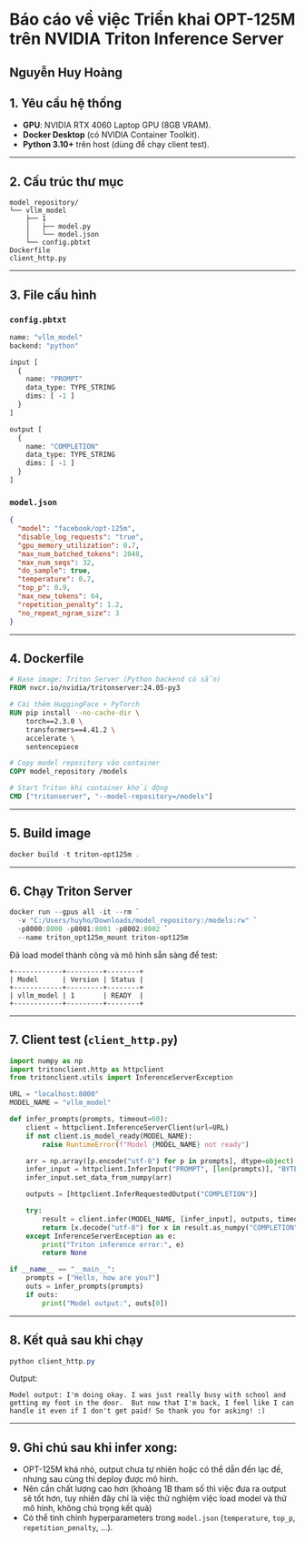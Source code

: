 # Báo cáo về việc Triển khai OPT-125M trên NVIDIA Triton Inference Server

## Nguyễn Huy Hoàng

## 1. Yêu cầu hệ thống
- **GPU**: NVIDIA RTX 4060 Laptop GPU (8GB VRAM).
- **Docker Desktop** (có NVIDIA Container Toolkit).
- **Python 3.10+** trên host (dùng để chạy client test).

---

## 2. Cấu trúc thư mục
```
model_repository/
└── vllm_model
    ├── 1
    │   ├── model.py
    │   └── model.json
    └── config.pbtxt
Dockerfile
client_http.py
```

---

## 3. File cấu hình

### `config.pbtxt`
```protobuf
name: "vllm_model"
backend: "python"

input [
  {
    name: "PROMPT"
    data_type: TYPE_STRING
    dims: [ -1 ]
  }
]

output [
  {
    name: "COMPLETION"
    data_type: TYPE_STRING
    dims: [ -1 ]
  }
]
```

### `model.json`
```json
{
  "model": "facebook/opt-125m",
  "disable_log_requests": "true",
  "gpu_memory_utilization": 0.7,
  "max_num_batched_tokens": 2048,
  "max_num_seqs": 32,
  "do_sample": true,
  "temperature": 0.7,
  "top_p": 0.9,
  "max_new_tokens": 64,
  "repetition_penalty": 1.2,
  "no_repeat_ngram_size": 3
}
```

---

## 4. Dockerfile
```dockerfile
# Base image: Triton Server (Python backend có sẵn)
FROM nvcr.io/nvidia/tritonserver:24.05-py3

# Cài thêm HuggingFace + PyTorch
RUN pip install --no-cache-dir \
    torch==2.3.0 \
    transformers==4.41.2 \
    accelerate \
    sentencepiece

# Copy model repository vào container
COPY model_repository /models

# Start Triton khi container khởi động
CMD ["tritonserver", "--model-repository=/models"]
```

---

## 5. Build image
```powershell
docker build -t triton-opt125m .
```

---

## 6. Chạy Triton Server
```powershell
docker run --gpus all -it --rm `
  -v "C:/Users/huyho/Downloads/model_repository:/models:rw" `
  -p8000:8000 -p8001:8001 -p8002:8002 `
  --name triton_opt125m_mount triton-opt125m
```

Đã load model thành công và mô hình sẵn sàng để test:
```
+------------+---------+--------+
| Model      | Version | Status |
+------------+---------+--------+
| vllm_model | 1       | READY  |
+------------+---------+--------+
```

---

## 7. Client test (`client_http.py`)
```python
import numpy as np
import tritonclient.http as httpclient
from tritonclient.utils import InferenceServerException

URL = "localhost:8000"
MODEL_NAME = "vllm_model"

def infer_prompts(prompts, timeout=60):
    client = httpclient.InferenceServerClient(url=URL)
    if not client.is_model_ready(MODEL_NAME):
        raise RuntimeError(f"Model {MODEL_NAME} not ready")

    arr = np.array([p.encode("utf-8") for p in prompts], dtype=object)
    infer_input = httpclient.InferInput("PROMPT", [len(prompts)], "BYTES")
    infer_input.set_data_from_numpy(arr)

    outputs = [httpclient.InferRequestedOutput("COMPLETION")]

    try:
        result = client.infer(MODEL_NAME, [infer_input], outputs, timeout=timeout)
        return [x.decode("utf-8") for x in result.as_numpy("COMPLETION")]
    except InferenceServerException as e:
        print("Triton inference error:", e)
        return None

if __name__ == "__main__":
    prompts = ["Hello, how are you?"]
    outs = infer_prompts(prompts)
    if outs:
        print("Model output:", outs[0])
```

---

## 8. Kết quả sau khi chạy
```powershell
python client_http.py
```

Output:
```
Model output: I'm doing okay. I was just really busy with school and getting my foot in the door.  But now that I'm back, I feel like I can handle it even if I don't get paid! So thank you for asking! :)
```

---

## 9. Ghi chú sau khi infer xong:
- OPT-125M khá nhỏ, output chưa tự nhiên hoặc có thể dẫn đến lạc đề, nhưng sau cùng thì deploy được mô hình. 
- Nên cần chất lượng cao hơn (khoảng 1B tham số thì việc đưa ra output sẽ tốt hơn, tuy nhiên đây chỉ là việc thử nghiệm việc load model và thử mô hình, không chú trọng kết quả)
- Có thể tinh chỉnh hyperparameters trong `model.json` (`temperature`, `top_p`, `repetition_penalty`, …).
